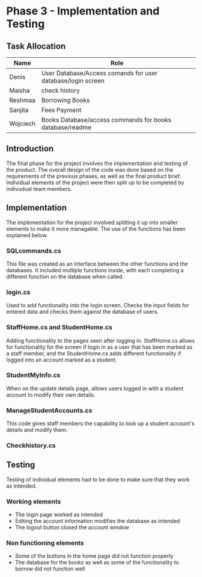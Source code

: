 # Phase 3 - Implementation and Testing

## Task Allocation 

| Name | Role |
| ----------- | ----------- |
| Denis | User Database/Access comands for user database/login screen |
| Maisha | check history |
| Reshmaa | Borrowing Books |
| Sanjita | Fees Payment |
| Wojciech | Books Database/access commands for books database/readme |

## Introduction

The final phase for the project involves the implementation and testing of the product. The overall design of the code was done based on the requirements of the previous phases, as well as the final product brief. Individual elements of the project were then split up to be completed by indivudual team members.

## Implementation

The implementation for the project involved splitting it up into smaller elements to make it more managable. The use of the functions has been explained below.

### SQLcommands.cs

This file was created as an interface between the other functions and the databases. It included multiple functions inside, with each completing a different function on the database when called.

### login.cs

Used to add functionality into the login screen. Checks the input fields for entered data and checks them against the database of users.

### StaffHome.cs and StudentHome.cs

Adding functionality to the pages seen after logging in. StaffHome.cs allows for functionality for the screen if login in as a user that has been marked as a staff member, and the StudentHome.cs adds different functionality if logged into an account marked as a student.

### StudentMyInfo.cs

When on the update details page, allows users logged in with a student account to modify their own details.

### ManageStudentAccounts.cs

This code gives staff members the capability to look up a student account's details and modify them.

### Checkhistory.cs


## Testing

Testing of individual elements had to be done to make sure that they work as intended.

### Working elements

- The login page worked as intended
- Editing the account information modifies the database as intended
- The logout button closed the account window

### Non functioning elements

- Some of the buttons in the home page did not function properly
- The database for the books as well as some of the functionality to borrow did not function well
